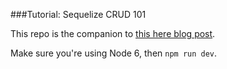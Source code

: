 ###Tutorial: Sequelize CRUD 101

This repo is the companion to [this here blog post](http://lorenstewart.me/2016/10/03/sequelize-crud-101/).

Make sure you're using Node 6, then `npm run dev`.